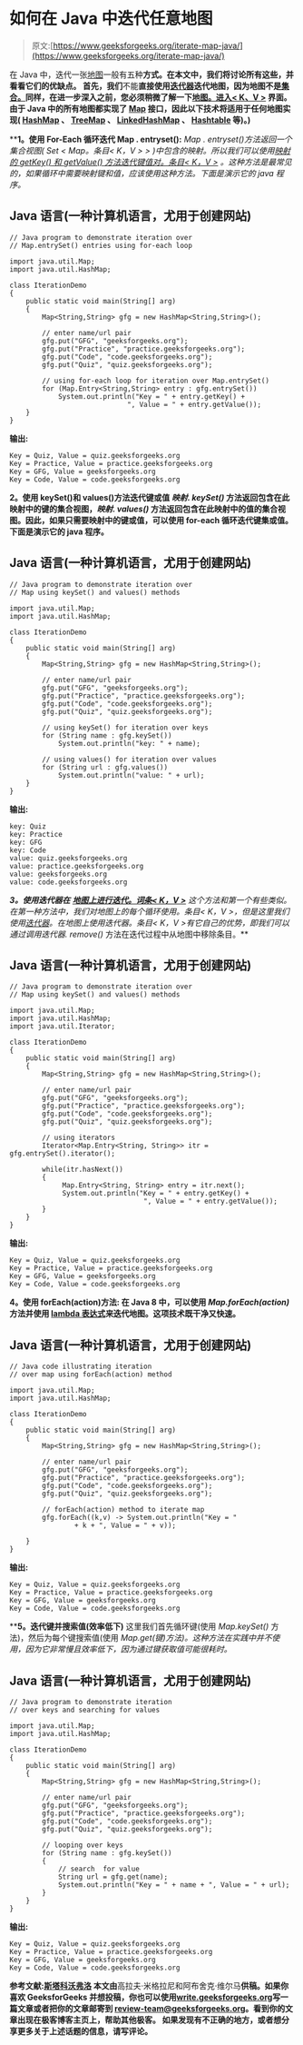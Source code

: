 # 如何在 Java 中迭代任意地图

> 原文:[https://www.geeksforgeeks.org/iterate-map-java/](https://www.geeksforgeeks.org/iterate-map-java/)

在 Java 中，迭代一张[地图](https://www.geeksforgeeks.org/map-interface-java-examples/)一般有五种**方式。在本文中，我们将讨论所有这些，并看看它们的优缺点。
首先，我们**不能**直接使用[迭代器](https://www.geeksforgeeks.org/iterators-in-java/)迭代地图，因为地图不是[集合。](https://www.geeksforgeeks.org/collections-in-java-2/)同样，在进一步深入之前，您必须稍微了解一下[地图。进入< K、V >](https://docs.oracle.com/javase/7/docs/api/java/util/Map.Entry.html) 界面。
由于 Java 中的所有地图都实现了 [Map](https://www.geeksforgeeks.org/map-interface-java-examples/) 接口，因此以下技术将适用于任何地图实现( [HashMap](https://www.geeksforgeeks.org/java-util-hashmap-in-java/) 、 [TreeMap](https://www.geeksforgeeks.org/hashmap-treemap-java/) 、 [LinkedHashMap](https://www.geeksforgeeks.org/linkedhashmap-class-java-examples/) 、 [Hashtable](https://www.geeksforgeeks.org/java-util-hashtable-class-java/) 等)。)**

****1。使用 For-Each 循环迭代 Map . entryset():**
*Map . entryset()*方法返回一个集合视图( *Set < Map。条目< K，V > >* )中包含的映射。所以我们可以使用[映射的 *getKey()* 和 *getValue()* 方法迭代键值对。条目< K，V >](https://docs.oracle.com/javase/7/docs/api/java/util/Map.Entry.html) 。这种方法是最常见的，如果循环中需要映射键和值，应该使用这种方法。下面是演示它的 java 程序。**

## **Java 语言(一种计算机语言，尤用于创建网站)**

```
// Java program to demonstrate iteration over
// Map.entrySet() entries using for-each loop

import java.util.Map;
import java.util.HashMap;

class IterationDemo
{
    public static void main(String[] arg)
    {
        Map<String,String> gfg = new HashMap<String,String>();

        // enter name/url pair
        gfg.put("GFG", "geeksforgeeks.org");
        gfg.put("Practice", "practice.geeksforgeeks.org");
        gfg.put("Code", "code.geeksforgeeks.org");
        gfg.put("Quiz", "quiz.geeksforgeeks.org");

        // using for-each loop for iteration over Map.entrySet()
        for (Map.Entry<String,String> entry : gfg.entrySet())
            System.out.println("Key = " + entry.getKey() +
                             ", Value = " + entry.getValue());
    }
}
```

****输出:****

```
Key = Quiz, Value = quiz.geeksforgeeks.org
Key = Practice, Value = practice.geeksforgeeks.org
Key = GFG, Value = geeksforgeeks.org
Key = Code, Value = code.geeksforgeeks.org
```

****2。使用 keySet()和 values()方法迭代键或值**
*映射. keySet()* 方法返回包含在此映射中的键的集合视图，*映射. values()* 方法返回包含在此映射中的值的集合视图。因此，如果只需要映射中的键或值，可以使用 for-each 循环迭代键集或值。下面是演示它的 java 程序。**

## **Java 语言(一种计算机语言，尤用于创建网站)**

```
// Java program to demonstrate iteration over
// Map using keySet() and values() methods

import java.util.Map;
import java.util.HashMap;

class IterationDemo
{
    public static void main(String[] arg)
    {
        Map<String,String> gfg = new HashMap<String,String>();

        // enter name/url pair
        gfg.put("GFG", "geeksforgeeks.org");
        gfg.put("Practice", "practice.geeksforgeeks.org");
        gfg.put("Code", "code.geeksforgeeks.org");
        gfg.put("Quiz", "quiz.geeksforgeeks.org");

        // using keySet() for iteration over keys
        for (String name : gfg.keySet())
            System.out.println("key: " + name);

        // using values() for iteration over values
        for (String url : gfg.values())
            System.out.println("value: " + url);
    }
}
```

****输出:****

```
key: Quiz
key: Practice
key: GFG
key: Code
value: quiz.geeksforgeeks.org
value: practice.geeksforgeeks.org
value: geeksforgeeks.org
value: code.geeksforgeeks.org
```

****3。使用迭代器在** [**地图上进行迭代。词条< K，V >**](https://docs.oracle.com/javase/7/docs/api/java/util/Map.Entry.html)
这个方法和第一个有些类似。在第一种方法中，我们对地图上的每个循环使用。条目< K，V >，但是这里我们使用[迭代器](https://www.geeksforgeeks.org/iterators-in-java/)。在地图上使用迭代器。条目< K，V >有它自己的优势，即我们可以通过调用*迭代器. remove()* 方法在迭代过程中从地图中移除条目。**

## **Java 语言(一种计算机语言，尤用于创建网站)**

```
// Java program to demonstrate iteration over
// Map using keySet() and values() methods

import java.util.Map;
import java.util.HashMap;
import java.util.Iterator;

class IterationDemo
{
    public static void main(String[] arg)
    {
        Map<String,String> gfg = new HashMap<String,String>();

        // enter name/url pair
        gfg.put("GFG", "geeksforgeeks.org");
        gfg.put("Practice", "practice.geeksforgeeks.org");
        gfg.put("Code", "code.geeksforgeeks.org");
        gfg.put("Quiz", "quiz.geeksforgeeks.org");

        // using iterators
        Iterator<Map.Entry<String, String>> itr = gfg.entrySet().iterator();

        while(itr.hasNext())
        {
             Map.Entry<String, String> entry = itr.next();
             System.out.println("Key = " + entry.getKey() +
                                 ", Value = " + entry.getValue());
        }
    }
}
```

****输出:****

```
Key = Quiz, Value = quiz.geeksforgeeks.org
Key = Practice, Value = practice.geeksforgeeks.org
Key = GFG, Value = geeksforgeeks.org
Key = Code, Value = code.geeksforgeeks.org
```

****4。使用 forEach(action)方法:**
在 Java 8 中，可以使用 *Map.forEach(action)* 方法并使用 [lambda 表达式](https://www.geeksforgeeks.org/lambda-expressions-java-8/)来迭代地图。这项技术既干净又快速。**

## **Java 语言(一种计算机语言，尤用于创建网站)**

```
// Java code illustrating iteration
// over map using forEach(action) method

import java.util.Map;
import java.util.HashMap;

class IterationDemo
{
    public static void main(String[] arg)
    {
        Map<String,String> gfg = new HashMap<String,String>();

        // enter name/url pair
        gfg.put("GFG", "geeksforgeeks.org");
        gfg.put("Practice", "practice.geeksforgeeks.org");
        gfg.put("Code", "code.geeksforgeeks.org");
        gfg.put("Quiz", "quiz.geeksforgeeks.org");

        // forEach(action) method to iterate map
        gfg.forEach((k,v) -> System.out.println("Key = "
                + k + ", Value = " + v));

    }
}
```

****输出:****

```
Key = Quiz, Value = quiz.geeksforgeeks.org
Key = Practice, Value = practice.geeksforgeeks.org
Key = GFG, Value = geeksforgeeks.org
Key = Code, Value = code.geeksforgeeks.org
```

****5。迭代键并搜索值(效率低下)**
这里我们首先循环键(使用 *Map.keySet()* 方法)，然后为每个键搜索值(使用 *Map.get(键)*方法)。这种方法在实践中并不使用，因为它非常慢且效率低下，因为通过键获取值可能很耗时。**

## **Java 语言(一种计算机语言，尤用于创建网站)**

```
// Java program to demonstrate iteration
// over keys and searching for values

import java.util.Map;
import java.util.HashMap;

class IterationDemo
{
    public static void main(String[] arg)
    {
        Map<String,String> gfg = new HashMap<String,String>();

        // enter name/url pair
        gfg.put("GFG", "geeksforgeeks.org");
        gfg.put("Practice", "practice.geeksforgeeks.org");
        gfg.put("Code", "code.geeksforgeeks.org");
        gfg.put("Quiz", "quiz.geeksforgeeks.org");

        // looping over keys
        for (String name : gfg.keySet())
        {
            // search  for value
            String url = gfg.get(name);
            System.out.println("Key = " + name + ", Value = " + url);
        }
    }
}
```

****输出:****

```
Key = Quiz, Value = quiz.geeksforgeeks.org
Key = Practice, Value = practice.geeksforgeeks.org
Key = GFG, Value = geeksforgeeks.org
Key = Code, Value = code.geeksforgeeks.org
```

**参考文献:[斯塔科沃弗洛](https://stackoverflow.com/questions/46898/how-to-efficiently-iterate-over-each-entry-in-a-map)
本文由**高拉夫·米格拉尼和阿布舍克·维尔马**供稿。如果你喜欢 GeeksforGeeks 并想投稿，你也可以使用[write.geeksforgeeks.org](https://write.geeksforgeeks.org)写一篇文章或者把你的文章邮寄到 review-team@geeksforgeeks.org。看到你的文章出现在极客博客主页上，帮助其他极客。
如果发现有不正确的地方，或者想分享更多关于上述话题的信息，请写评论。**